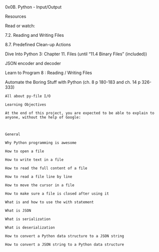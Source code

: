 0x0B. Python - Input/Output

Resources

Read or watch:



7.2. Reading and Writing Files

8.7. Predefined Clean-up Actions

Dive Into Python 3: Chapter 11. Files (until “11.4 Binary Files” (included))

JSON encoder and decoder

Learn to Program 8 : Reading / Writing Files

Automate the Boring Stuff with Python (ch. 8 p 180-183 and ch. 14 p 326-333)

	All about py-file I/O

	Learning Objectives

	At the end of this project, you are expected to be able to explain to anyone, without the help of Google:



	General

	Why Python programming is awesome

	How to open a file

	How to write text in a file

	How to read the full content of a file

	How to read a file line by line

	How to move the cursor in a file

	How to make sure a file is closed after using it

	What is and how to use the with statement

	What is JSON

	What is serialization

	What is deserialization

	How to convert a Python data structure to a JSON string

	How to convert a JSON string to a Python data structure
